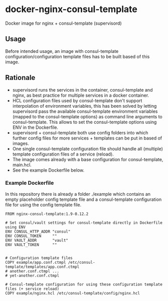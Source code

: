 # docker-nginx-consul-template
Docker image for nginx + consul-template (supervisord)


Usage
-----
Before intended usage, an image with consul-template configuration/configuration template files has to be built based of this image.


Rationale
---------
- supervisord runs the services in the container, consul-template and nginx, as best practice for multiple services in a docker container.
- HCL configuration files used by consul-template don't support interpolation of environment variables, 
  this has been solved by letting supervisord pass the available consul-template environment variables 
  (mapped to the consul-template options) as command line arguments to consul-template.
  This allows to set the consul-template options using ENV in the Dockerfile.
- supervisord + consul-template both use config folders into which further config files for more services + templates can be put in based of images.
- One single consul-template configuration file should handle all (multiple) template configuration files of a service (reload).
- The image comes already with a base configuration for consul-template, main.hcl.
- See the example Dockerfile below.


### Example Dockerfile
In this repository there is already a folder ./example which contains 
an empty placeholder config template file 
and a consul-template configuration file for using the config template file.

````
FROM nginx-consul-template:1.9-0.12.2

# Set consul/vault settings for consul-template directly in Dockerfile using ENV
ENV CONSUL_HTTP_ADDR "consul"
ENV CONSUL_TOKEN     ""
ENV VAULT_ADDR       "vault"
ENV VAULT_TOKEN      ""


# Configuration template files
COPY example/app.conf.ctmpl /etc/consul-template/templates/app.conf.ctmpl
# another.conf.ctmpl ...
# yet-another.conf.ctmpl

# Consul-template configuration for using these configuration template files (+ service reload)
COPY example/nginx.hcl /etc/consul-template/config/nginx.hcl

````

